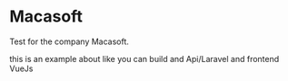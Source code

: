# Macasoft
Test for the company Macasoft.

this is an example about like you can build and Api/Laravel and frontend VueJs
